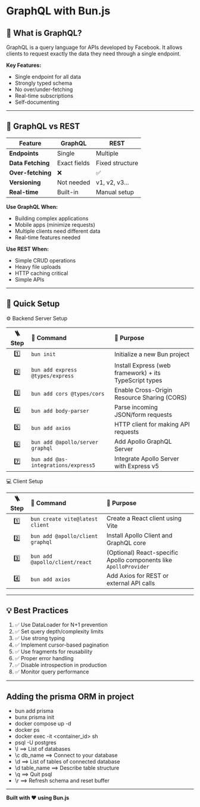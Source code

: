 # GraphQL with Bun.js

## 📌 What is GraphQL?

GraphQL is a query language for APIs developed by Facebook. It allows clients to request exactly the data they need through a single endpoint.

**Key Features:**
- Single endpoint for all data
- Strongly typed schema
- No over/under-fetching
- Real-time subscriptions
- Self-documenting

---

## 🤔 GraphQL vs REST

| Feature | GraphQL | REST |
|---------|---------|------|
| **Endpoints** | Single | Multiple |
| **Data Fetching** | Exact fields | Fixed structure |
| **Over-fetching** | ❌ | ✅ |
| **Versioning** | Not needed | v1, v2, v3... |
| **Real-time** | Built-in | Manual setup |

**Use GraphQL When:**
- Building complex applications
- Mobile apps (minimize requests)
- Multiple clients need different data
- Real-time features needed

**Use REST When:**
- Simple CRUD operations
- Heavy file uploads
- HTTP caching critical
- Simple APIs

---

## 🚀 Quick Setup

⚙️ Backend Server Setup

| 🪜 Step | 🧰 Command                          | 📝 Purpose                                             |
| :-----: | :---------------------------------- | :----------------------------------------------------- |
|   1️⃣   | `bun init`                          | Initialize a new Bun project                           |
|   2️⃣   | `bun add express @types/express`    | Install Express (web framework) + its TypeScript types |
|   3️⃣   | `bun add cors @types/cors`          | Enable Cross-Origin Resource Sharing (CORS)            |
|   4️⃣   | `bun add body-parser`               | Parse incoming JSON/form requests                      |
|   5️⃣   | `bun add axios`                     | HTTP client for making API requests                    |
|   6️⃣   | `bun add @apollo/server graphql`    | Add Apollo GraphQL Server                              |
|   7️⃣   | `bun add @as-integrations/express5` | Integrate Apollo Server with Express v5                |


💻 Client Setup

| 🪜 Step | 🧰 Command                       | 📝 Purpose                                                        |
| :-----: | :------------------------------- | :---------------------------------------------------------------- |
|   1️⃣   | `bun create vite@latest client`  | Create a React client using Vite                                  |
|   2️⃣   | `bun add @apollo/client graphql` | Install Apollo Client and GraphQL core                            |
|   3️⃣   | `bun add @apollo/client/react`   | (Optional) React-specific Apollo components like `ApolloProvider` |
|   4️⃣   | `bun add axios`                  | Add Axios for REST or external API calls                          |

---

## 💡 Best Practices

1. ✅ Use DataLoader for N+1 prevention
2. ✅ Set query depth/complexity limits
3. ✅ Use strong typing
4. ✅ Implement cursor-based pagination
5. ✅ Use fragments for reusability
6. ✅ Proper error handling
7. ✅ Disable introspection in production
8. ✅ Monitor query performance

---


## Adding the prisma ORM in project

- bun add prisma
- bunx prisma init
- docker compose up -d
- docker ps
- docker exec -it <container_id> sh
- psql -U postgres
- \l                 ==> List of databases
- \c db_name         ==> Connect to your database
- \d                 ==> List of tables of connected database
- \d table_name      ==> Describe table structure
- \q                 ==> Quit psql
- \r                 ==> Refresh schema and reset buffer
---

**Built with ❤️ using Bun.js**